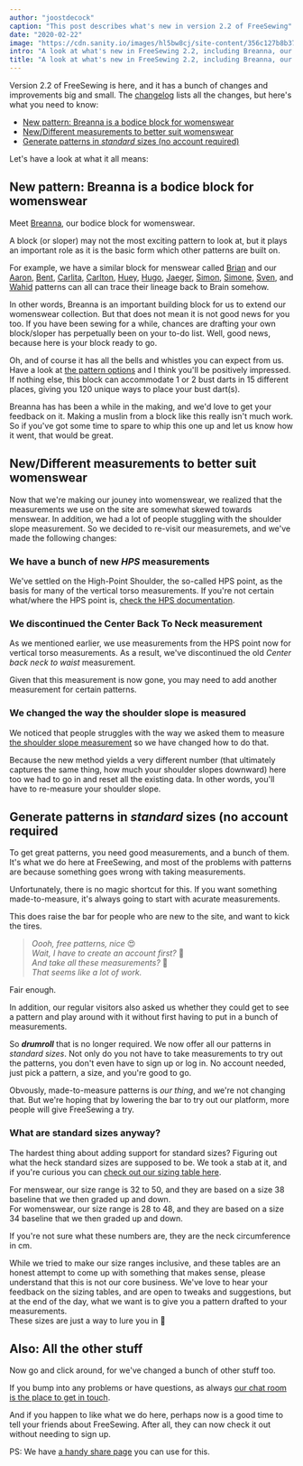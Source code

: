 ```yaml
---
author: "joostdecock"
caption: "This post describes what's new in version 2.2 of FreeSewing"
date: "2020-02-22"
image: "https://cdn.sanity.io/images/hl5bw8cj/site-content/356c127b8b37937b9537790d71a949c236027513-1920x1280.jpg"
intro: "A look at what's new in FreeSewing 2.2, including Breanna, our bodice block for womenswear"
title: "A look at what's new in FreeSewing 2.2, including Breanna, our bodice block for womenswear"
---
```


Version 2.2 of FreeSewing is here, and it has a bunch of changes and improvements big and small. 
The [changelog](https://github.com/freesewing/freesewing/blob/develop/CHANGELOG.md) lists all the changes, but here's what you need to know:

 - [New pattern: Breanna is a bodice block for womenswear](#new-pattern-breanna-is-a-bodice-block-for-womenswear)
 - [New/Different measurements to better suit womenswear](#newdifferent-measurements-to-better-suit-womenswear)
 - [Generate patterns in *standard* sizes (no account required)](#generate-patterns-in-standard-sizes-no-account-required)

Let's have a look at what it all means:

## New pattern: Breanna is a bodice block for womenswear

<Linedrawing pattern="breanna" />

Meet [Breanna](/designs/breanna/), our bodice block for womenswear. 

A block (or sloper) may not the most exciting pattern to look at, but it plays an important
role as it is the basic form which other patterns are built on.

For example, we have a similar block for menswear called [Brian](/designs/brian/) and our
[Aaron](/designs/aaron/),
[Bent](/designs/bent/),
[Carlita](/designs/carlita/),
[Carlton](/designs/carlton/),
[Huey](/designs/huey/),
[Hugo](/designs/hugo/),
[Jaeger](/designs/jaeger/),
[Simon](/designs/simon/),
[Simone](/designs/simone/),
[Sven](/designs/sven/),
and [Wahid](/designs/wahid/) patterns can all can trace their lineage back to Brain somehow.

In other words, Breanna is an important building block for us to extend our womenswear collection.
But that does not mean it is not good news for you too. If you have been sewing for 
a while, chances are drafting your own block/sloper has perpetually been on your
to-do list. Well, good news, because here is your block ready to go.

Oh, and of course it has all the bells and whistles you can expect from us.
Have a look at [the pattern options](/docs/patterns/breanna/options/) and
I think you'll be positively impressed. If nothing else, this block can accommodate 1 or 2 bust 
darts in 15 different places, giving you 120 unique ways to place your bust dart(s).

Breanna has has been a while in the making, and we'd love to get your feedback on it.
Making a muslin from a block like this really isn't much work.
So if you've got some time to spare to whip this one up and let us know how it went, 
that would be great.


## New/Different measurements to better suit womenswear

Now that we're making our jouney into womenswear, we realized that the measurements we
use on the site are somewhat skewed towards menswear. In addition, we had a lot of people
stuggling with the shoulder slope measurement. So we decided to re-visit our measuremets,
and we've made the following changes:

### We have a bunch of new *HPS* measurements

We've settled on the High-Point Shoulder, the so-called HPS point, as the basis for many
of the vertical torso measurements. If you're not certain what/where the HPS point is,
[check the HPS documentation](/docs/measurements/hps/).

### We discontinued the Center Back To Neck measurement

As we mentioned earlier, we use measurements from the HPS point now for vertical torso
measurements. As a result, we've discontinued the old *Center back neck to waist* measurement.

Given that this measurement is now gone, you may need to add another measurement for certain patterns.

### We changed the way the shoulder slope is measured

We noticed that people struggles with the way we asked them to measure [the
shoulder slope measurement](/docs/measurements/shoulderslope) so we have changed how to do that.

Because the new method yields a very different number (that ultimately captures the same
thing, how much your shoulder slopes downward) here too we had to go in and reset all
the existing data. In other words, you'll have to re-measure your shoulder slope.

## Generate patterns in *standard* sizes (no account required

To get great patterns, you need good measurements, and a bunch of them.
It's what we do here at FreeSewing, and most of the problems with patterns are because
something goes wrong with taking measurements.

Unfortunately, there is no magic shortcut for this. If you want something made-to-measure,
it's always going to start with acurate measurements.

This does raise the bar for people who are new to the site, and want to kick the tires.

> *Oooh, free patterns, nice* 😍  
> *Wait, I have to create an account first?* 🤔  
> *And take all these measurements?* 😬  
> *That seems like a lot of work.*

Fair enough.  

In addition, our regular visitors also asked us whether they could get to see a pattern and 
play around with it without first having to put in a bunch of measurements.

So __*drumroll*__ that is no longer required. We now offer all our patterns in *standard sizes*.
Not only do you not have to take measurements to try out the patterns, you don't even have to sign up
or log in. No account needed, just pick a pattern, a size, and you're good to go.

Obvously, made-to-measure patterns is *our thing*, and we're not changing that. But we're hoping
that by lowering the bar to try out our platform, more people will give FreeSewing a try. 

### What are standard sizes anyway?

The hardest thing about adding support for standard sizes? Figuring out what the heck standard sizes
are supposed to be. We took a stab at it, and if you're curious you can [check out
our sizing table here](/docs/various/sizes/). 

For menswear, our size range is 32 to 50, and they are based on a size 38 baseline that we then graded 
up and down.  
For womenswear, our size range is 28 to 48, and they are based on a size 34 baseline that we then graded 
up and down.

<Note>

If you're not sure what these numbers are, they are the neck circumference in cm.

</Note>

While we tried to make our size ranges inclusive, and these tables are an honest attempt to come up with
something that makes sense, please understand that this is not our core business.
We've love to hear your feedback on the sizing tables, and are open to tweaks and suggestions, but at 
the end of the day, what we want is to give you a pattern drafted to your measurements.  
These sizes are just a way to lure you in 🤫


## Also: All the other stuff

Now go and click around, for we've changed a bunch of other stuff too.

If you bump into any problems or have questions, as always [our chat room is the place to get
in touch](https://discord.freesewing.org/).

And if you happen to like what we do here, perhaps now is a good time to tell your friends about
FreeSewing. After all, they can now check it out without needing to sign up.

PS: We have [a handy share page](/share/) you can use for this.



